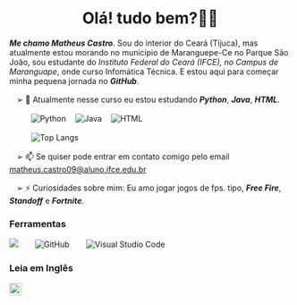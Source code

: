 <h1 align="center"> Olá! tudo bem?👋🏼</h1>

_**Me chamo Matheus Castro**_. Sou do interior do Ceará (Tijuca), mas atualmente estou morando no município de Maranguepe-Ce no Parque São João, sou estudante do *Instituto Federal do Ceará (IFCE), no Campus de Maranguape*, onde curso Infomática Técnica. E estou aqui para começar minha pequena jornada no _**GitHub**_.

ㅤ➢ 🌱 Atualmente nesse curso eu estou estudando _**Python**_, _**Java**_, _**HTML**_. 

ㅤㅤㅤ![Python](https://img.shields.io/badge/python-3670A0?style=for-the-badge&logo=python&logoColor=ffdd54)
ㅤ![Java](https://img.shields.io/badge/java-%23ED8B00.svg?style=for-the-badge&logo=openjdk&logoColor=white)
ㅤ![HTML](https://img.shields.io/badge/html-%23E34F26.svg?style=for-the-badge&logo=html5&logoColor=white)

ㅤㅤㅤ![Top Langs](https://github-readme-stats.vercel.app/api/top-langs/?username=teuzzcastro&hide_progress=true)

ㅤ➢ 📫 Se quiser pode entrar em contato comigo pelo email matheus.castro09@aluno.ifce.edu.br

ㅤ➢ ⚡ Curiosidades sobre mim: Eu amo jogar jogos de fps. tipo, _**Free Fire**_, _**Standoff**_ e _**Fortnite**_.

### Ferramentas
![](https://img.shields.io/badge/Samsung-Galaxy_A55-999999?style=for-the-badge&logo=f-droid&logoColor=white)
ㅤㅤ![GitHub](https://img.shields.io/badge/github-%23181717.svg?style=for-the-badge&logo=github&logoColor=white)
ㅤㅤ![Visual Studio Code](https://img.shields.io/badge/Visual%20Studio%20Code-0078d7.svg?style=for-the-badge&logo=visual-studio-code&logoColor=white)

### Leia em Inglês
<kbd>[<img title="Inglês" alt="Inglês" src="https://cdn.staticaly.com/gh/hjnilsson/country-flags/master/svg/us.svg" width="22">](README.en.md)</kbd>




